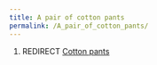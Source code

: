 ```yaml
---
title: A pair of cotton pants
permalink: /A_pair_of_cotton_pants/
---
```


1.  REDIRECT [Cotton pants](Cotton_pants "wikilink")